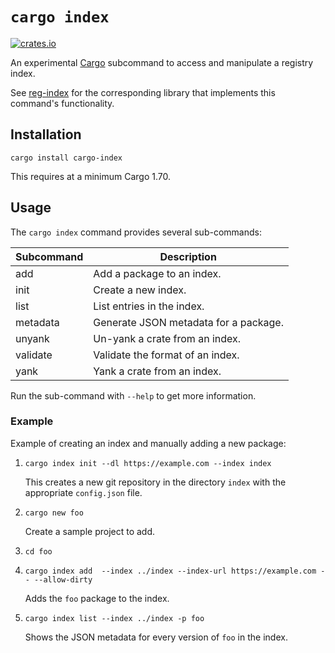 # `cargo index`

[![crates.io](https://img.shields.io/crates/v/cargo-index.svg)](https://crates.io/crates/cargo-index)

An experimental [Cargo] subcommand to access and manipulate a registry index.

See [reg-index] for the corresponding library that implements this command's
functionality.

[Cargo]: https://doc.rust-lang.org/cargo/
[reg-index]: https://github.com/ehuss/cargo-index/tree/master/reg-index

## Installation

`cargo install cargo-index`

This requires at a minimum Cargo 1.70.

## Usage

The `cargo index` command provides several sub-commands:

Subcommand | Description
---------- | -----------
add        | Add a package to an index.
init       | Create a new index.
list       | List entries in the index.
metadata   | Generate JSON metadata for a package.
unyank     | Un-yank a crate from an index.
validate   | Validate the format of an index.
yank       | Yank a crate from an index.

Run the sub-command with `--help` to get more information.

### Example

Example of creating an index and manually adding a new package:

1. `cargo index init --dl https://example.com --index index`

    This creates a new git repository in the directory `index` with the
    appropriate `config.json` file.

2. `cargo new foo`

    Create a sample project to add.

3. `cd foo`

4. `cargo index add  --index ../index --index-url https://example.com -- --allow-dirty`

    Adds the `foo` package to the index.

5. `cargo index list --index ../index -p foo`

    Shows the JSON metadata for every version of `foo` in the index.
